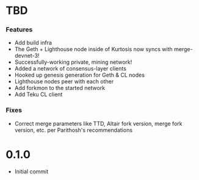 # TBD
### Features
* Add build infra
* The Geth + Lighthouse node inside of Kurtosis now syncs with merge-devnet-3!
* Successfully-working private, mining network!
* Added a network of consensus-layer clients
* Hooked up genesis generation for Geth & CL nodes
* Lighthouse nodes peer with each other
* Add forkmon to the started network
* Add Teku CL client

### Fixes
* Correct merge parameters like TTD, Altair fork version, merge fork version, etc. per Parithosh's recommendations

# 0.1.0
* Initial commit
